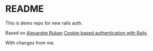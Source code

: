 # README

This is demo repo for new rails auth.

Based on [Alexandre Ruban](https://github.com/alexandreruban) [Cookie-based authentication with Rails](https://www.rubanonrails.com/2/cookie-based-authentication-with-rails).

With changes from me.

